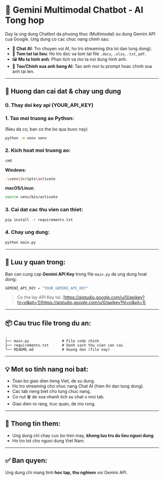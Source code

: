 # 🤖 Gemini Multimodal Chatbot - AI Tong hop

Day la ung dung Chatbot da phuong thuc (Multimodal) su dung Gemini API cua Google. Ung dung co cac chuc nang chinh sau:

- 💬 **Chat AI**: Tro chuyen voi AI, ho tro streaming (tra loi dan tung dong).
- 📄 **Tom tat tai lieu**: Ho tro doc va tom tat file `.docx`, `.xlsx`, `.txt`, `pdf`.
- 🖼️ **Mo ta hinh anh**: Phan tich va mo ta noi dung hinh anh.
- 🎨 **Tao/Chinh sua anh bang AI**: Tao anh moi tu prompt hoac chinh sua anh tai len.

---

## 🚀 Huong dan cai dat & chay ung dung
### 0. Thay doi key api (YOUR_API_KEY)

### 1. Tao moi truong ao Python:

(Neu da co, ban co the bo qua buoc nay)

```bash
python -m venv venv
```

### 2. Kich hoat moi truong ao:

```bash
cmd
```
**Windows:**

```bash
.\venv\Scripts\activate
```

**macOS/Linux:**

```bash
source venv/bin/activate
```

### 3. Cai dat cac thu vien can thiet:

```bash
pip install -r requirements.txt
```

### 4. Chay ung dung:

```bash
python main.py
```

---

## 🔑 Luu y quan trong:

Ban can cung cap **Gemini API Key** trong file `main.py` de ung dung hoat dong:

```python
GEMINI_API_KEY = "YOUR_GEMINI_API_KEY"
```

> Co the lay API Key tai: [https://aistudio.google.com/u/0/apikey?hl=vi&pli=1](https://aistudio.google.com/u/0/apikey?hl=vi&pli=1)

---

## 📦 Cau truc file trong du an:

```
.
├── main.py               # File code chinh
├── requirements.txt      # Danh sach thu vien can cai
└── README.md             # Huong dan (file nay)
```

---

## 💡 Mot so tinh nang noi bat:

- Toan bo giao dien tieng Viet, de su dung.
- Ho tro streaming cho chuc nang Chat AI (hien thi dan tung dong).
- Cac tab rieng biet cho tung chuc nang.
- Co nut 🗑️ de xoa nhanh lich su chat o moi tab.
- Giao dien ro rang, truc quan, de mo rong.

---

## 📝 Thong tin them:

- Ung dung chi chay cuc bo tren may, **khong luu tru du lieu nguoi dung**.
- Ho tro tot cho nguoi dung Viet Nam.

---

## ✅ Ban quyen:

Ung dung chi mang tinh **hoc tap, thu nghiem** voi Gemini API.
